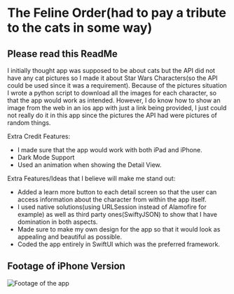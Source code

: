 # The Feline Order(had to pay a tribute to the cats in some way)
## Please read this ReadMe


I initially thought app was supposed to be about cats but the API did not have any cat pictures so I made it about Star Wars Characters(so the API could be used since it was a requirement).
Because of the pictures situation I wrote a python script to download all the images for each character, so that the app would work as intended. However, I do know how to show an image from the web in an ios app with just a link being provided, I just could not really do it in this app since the pictures the API had were pictures of random things.




Extra Credit Features:
- I made sure that the app would work with both iPad and iPhone.
- Dark Mode Support
- Used an animation when showing the Detail View.




Extra Features/Ideas that I believe will make me stand out:

- Added a learn more button to each detail screen so that the user can access information about the character from within the app itself.
- I used native solutions(using URLSession instead of Alamofire for example) as well as third party ones(SwiftyJSON) to show that I have domination in both aspects.
- Made sure to make my own design for the app so that it would look as appealing and beautiful as possible.
- Coded the app entirely in SwiftUI which was the preferred framework.

## Footage of iPhone Version

![Footage of the app](starwars.gif)


